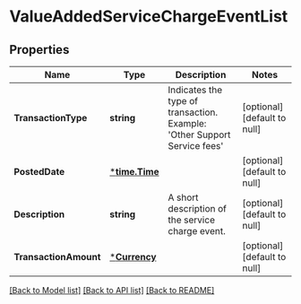 # ValueAddedServiceChargeEventList

## Properties
Name | Type | Description | Notes
------------ | ------------- | ------------- | -------------
**TransactionType** | **string** | Indicates the type of transaction.  Example: &#x27;Other Support Service fees&#x27; | [optional] [default to null]
**PostedDate** | [***time.Time**](time.Time.md) |  | [optional] [default to null]
**Description** | **string** | A short description of the service charge event. | [optional] [default to null]
**TransactionAmount** | [***Currency**](Currency.md) |  | [optional] [default to null]

[[Back to Model list]](../README.md#documentation-for-models) [[Back to API list]](../README.md#documentation-for-api-endpoints) [[Back to README]](../README.md)

